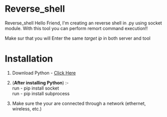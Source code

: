 # Reverse_shell
Reverse_shell Hello Friend, I'm creating an reverse shell in .py using socket module. With this tool you can perform remort command execution!!

Make sur that you will Enter the same *target ip* in both server and tool

# Installation 

1. Download Python - <a href="https://www.python.org/downloads/">Click Here</a>

2. (<strong>After installing Python</strong>) :-</br>
  run - pip install socket<br>
  run - pip install subprocess<br>
 
3. Make sure the your are connected through a network (ethernet, wireless, etc.)

